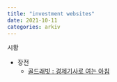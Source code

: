 ```yaml
---
title: "investment websites"
date: 2021-10-11
categories: arkiv
---
```


시황

- 장전
  - [골드래빗 : 경제기사로 여는 아침](https://brunch.co.kr/magazine/sinmorning)
